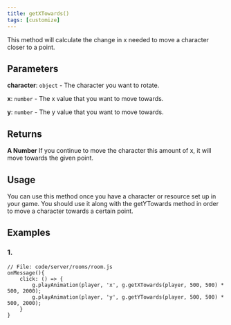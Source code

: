 ```yaml
---
title: getXTowards()
tags: [customize]
---
```

This method will calculate the change in x needed to move a character closer to a point.
## Parameters
**character**: `object` - The character you want to rotate. 

**x**: `number` - The x value that you want to move towards. 

**y**: `number` - The y value that you want to move towards. 
## Returns
**A Number** If you continue to move the character this amount of x, it will move towards the given point. 
## Usage
You can use this method once you have a character or resource set up in your game. You should use it along with the getYTowards method in order to move a character towards a certain point. 
## Examples
### 1.
```
// File: code/server/rooms/room.js
onMessage(){
	click: () => {
		g.playAnimation(player, 'x', g.getXTowards(player, 500, 500) * 500, 2000);
		g.playAnimation(player, 'y', g.getYTowards(player, 500, 500) * 500, 2000);
	}
}
```
